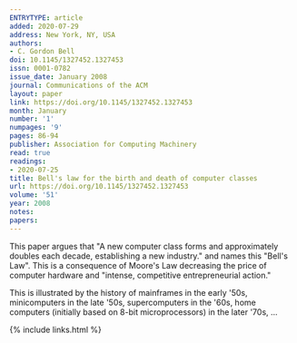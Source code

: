 ```yaml
---
ENTRYTYPE: article
added: 2020-07-29
address: New York, NY, USA
authors:
- C. Gordon Bell
doi: 10.1145/1327452.1327453
issn: 0001-0782
issue_date: January 2008
journal: Communications of the ACM
layout: paper
link: https://doi.org/10.1145/1327452.1327453
month: January
number: '1'
numpages: '9'
pages: 86-94
publisher: Association for Computing Machinery
read: true
readings:
- 2020-07-25
title: Bell's law for the birth and death of computer classes
url: https://doi.org/10.1145/1327452.1327453
volume: '51'
year: 2008
notes:
papers:
---
```


This paper argues that "A new computer class forms and approximately doubles
each decade, establishing a new industry." and names this "Bell's Law".
This is a consequence of Moore's Law decreasing the price of computer
hardware and "intense, competitive entrepreneurial action."

This is illustrated by the history of
mainframes in the early '50s,
minicomputers in the late '50s,
supercomputers in the '60s,
home computers (initially based on 8-bit microprocessors) in the later '70s,
...

{% include links.html %}
